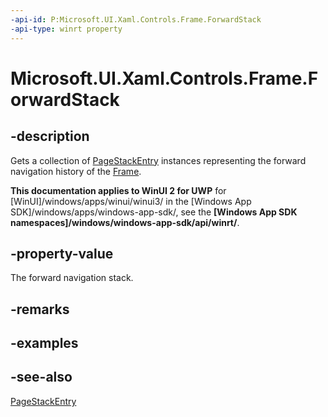 ```yaml
---
-api-id: P:Microsoft.UI.Xaml.Controls.Frame.ForwardStack
-api-type: winrt property
---
```


<!-- Property syntax
public Windows.Foundation.Collections.IVector<Windows.UI.Xaml.Navigation.PageStackEntry> ForwardStack { get; }
-->

# Microsoft.UI.Xaml.Controls.Frame.ForwardStack

## -description
Gets a collection of [PageStackEntry](../microsoft.ui.xaml.navigation/pagestackentry.md) instances representing the forward navigation history of the [Frame](frame.md).

**This documentation applies to WinUI 2 for UWP** for [WinUI]/windows/apps/winui/winui3/ in the [Windows App SDK]/windows/apps/windows-app-sdk/, see the **[Windows App SDK namespaces]/windows/windows-app-sdk/api/winrt/**.

## -property-value
The forward navigation stack.

## -remarks

## -examples

## -see-also
[PageStackEntry](../microsoft.ui.xaml.navigation/pagestackentry.md)
